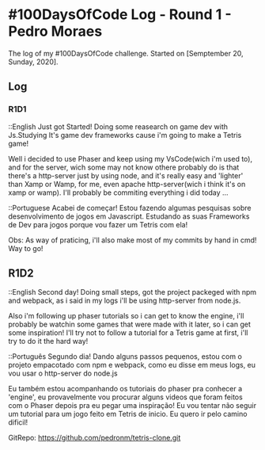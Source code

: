 # #100DaysOfCode Log - Round 1 - Pedro Moraes

The log of my #100DaysOfCode challenge. Started on [Semptember 20, Sunday, 2020].

## Log

### R1D1 
::English
Just got Started! Doing some reasearch on game dev with Js.Studying It's game dev frameworks cause i'm going to make a Tetris game!

Well i decided to use Phaser and keep using my VsCode(wich i'm used to), and for the server, wich some may not know othere probably do
is that there's a http-server just by using node, and it's really easy and 'lighter' than Xamp or Wamp, for me, even 
apache http-server(wich i think it's on xamp or wamp). I'll probably be commiting everything i did today ...


::Portuguese
Acabei de começar! Estou fazendo algumas pesquisas sobre desenvolvimento de jogos em Javascript. 
Estudando as suas Frameworks de Dev para jogos porque vou fazer um Tetris com ela!

Obs: As way of praticing, i'll also make most of my commits by hand in cmd! Way to go! 


## R1D2

::English
Second day! Doing small steps, got the project packeged with npm and webpack, as i said in my logs i'll be using http-server from node.js. 

Also i'm following up phaser tutorials so i can get to know the engine, i'll probably be watchin some games that were made 
with it later, so i can get some inspiration! I'll try not to follow a tutorial for a Tetris game at first, i'll try to do it the hard way!

::Português 
Segundo dia! Dando alguns passos pequenos, estou com o projeto empacotado com npm e webpack, como eu disse em meus logs, eu vou usar o http-server do node.js

Eu também estou acompanhando os tutoriais do phaser pra conhecer a 'engine', eu provavelmente vou procurar alguns videos que foram feitos
com o Phaser depois pra eu pegar uma inspiração! Eu vou tentar não seguir um tutorial para um jogo feito em Tetris de inicio. 
Eu quero ir pelo camino dificil!

GitRepo: https://github.com/pedronm/tetris-clone.git
